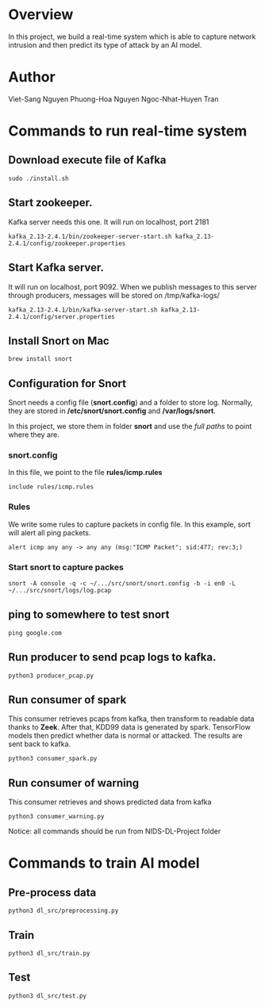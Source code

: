 # Overview
In this project, we build a real-time system which is able to capture network intrusion and then predict its type of attack by an AI model.

# Author
Viet-Sang Nguyen
Phuong-Hoa Nguyen
Ngoc-Nhat-Huyen Tran

# Commands to run real-time system

## Download execute file of Kafka
```
sudo ./install.sh
```

## Start zookeeper. 
Kafka server needs this one. It will run on localhost, port 2181
```
kafka_2.13-2.4.1/bin/zookeeper-server-start.sh kafka_2.13-2.4.1/config/zookeeper.properties
```

## Start Kafka server. 
It will run on localhost, port 9092. When we publish messages to this server through producers, messages will be stored on /tmp/kafka-logs/
```
kafka_2.13-2.4.1/bin/kafka-server-start.sh kafka_2.13-2.4.1/config/server.properties
```

<!-- Start tcpdump. This will write a pcap file every 30 seconds to folder data/raw_pcap. Names of pcap files are the timestamps of the moment writing files.
```
tcpdump -i en0 -w data/raw_pcap/%s.pcap -G 30
```
 -->
<!-- Convert data from pcap to readable files. Then producer sends data to Kafka.
```
python3 producer.py
```
 -->

## Install Snort on Mac
```
brew install snort
```

## Configuration for Snort
Snort needs a config file (**snort.config**) and a folder to store log. Normally, they are stored in **/etc/snort/snort.config** and **/var/logs/snort**.

In this project, we store them in folder **snort** and use the *full paths* to point where they are.
### snort.config
In this file, we point to the file **rules/icmp.rules**
```
include rules/icmp.rules
```
### Rules
We write some rules to capture packets in config file. In this example, sort will alert all ping packets.
```
alert icmp any any -> any any (msg:"ICMP Packet"; sid:477; rev:3;)
```
### Start snort to capture packes
```
snort -A console -q -c ~/.../src/snort/snort.config -b -i en0 -L ~/.../src/snort/logs/log.pcap
```

## ping to somewhere to test snort
```
ping google.com
```

## Run producer to send pcap logs to kafka.
```
python3 producer_pcap.py
```

## Run consumer of spark
This consumer retrieves pcaps from kafka, then transform to readable data thanks to **Zeek**. After that, KDD99 data is generated by spark. TensorFlow models then predict whether data is normal or attacked. The results are sent back to kafka.
```
python3 consumer_spark.py
```

## Run consumer of warning
This consumer retrieves and shows predicted data from kafka
```
python3 consumer_warning.py
```
Notice: all commands should be run from NIDS-DL-Project folder

# Commands to train AI model

## Pre-process data
```
python3 dl_src/preprocessing.py
```

## Train
```
python3 dl_src/train.py
```

## Test
```
python3 dl_src/test.py
```

